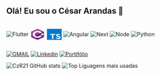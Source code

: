 
## Olá! Eu sou o César Arandas 👋       

<div style="display: inline_block"><br>
  <img align="center" alt="Flutter" height="30" width="40" src="https://cdn.jsdelivr.net/gh/devicons/devicon@latest/icons/flutter/flutter-original.svg">
  <img align="center" alt="Csharp" height="30" width="40" src="https://raw.githubusercontent.com/devicons/devicon/master/icons/csharp/csharp-original.svg">
  <img align="center" alt="Ts" height="30" width="40" src="https://raw.githubusercontent.com/devicons/devicon/master/icons/typescript/typescript-plain.svg">
  <img align="center" alt="Angular" height="30" width="40" src="https://cdn.jsdelivr.net/gh/devicons/devicon@latest/icons/angular/angular-original.svg">
  <img align="center" alt="Next" height="30" width="40" src="https://cdn.jsdelivr.net/gh/devicons/devicon@latest/icons/nextjs/nextjs-original.svg">
  <img align="center" alt="Node" height="30" width="40" src="https://cdn.jsdelivr.net/gh/devicons/devicon@latest/icons/nodejs/nodejs-original.svg">
  <img align="center" alt="Python" height="30" width="40" src="https://cdn.jsdelivr.net/gh/devicons/devicon@latest/icons/amazonwebservices/amazonwebservices-original-wordmark.svg">
</div>
  
##
 
[![GMAIL](https://img.shields.io/badge/-Gmail-%23333?style=for-the-badge&logo=gmail&logoColor=white)](mailto:cesararandas3@gmail.com)
[![Linkedin](https://img.shields.io/badge/LinkedIn-0077B5?style=for-the-badge&logo=linkedin&logoColor=white)](https://www.linkedin.com/in/cesar-arandas)
[![Portifólio](https://img.shields.io/badge/website-000000?style=for-the-badge&logo=About.me&logoColor=white)](https://cesar-arandas.web.app/)

![CzR21 GitHub stats](https://github-readme-stats.vercel.app/api?username=CzR21&show_icons=true&theme=dracula)
![Top Liguagens mais usadas](https://github-readme-stats.vercel.app/api/top-langs/?username=CzR21&layout=donut&theme=dracula)
